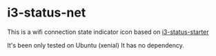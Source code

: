 # i3-status-net

This is a wifi connection state indicator icon based on [i3-status-starter](https://github.com/fehmer/i3-status-starter)

It's been only tested on Ubuntu (xenial)
It has no dependency.